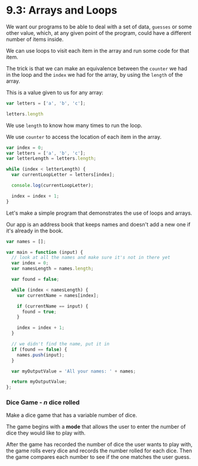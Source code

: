 # 9.3: Arrays and Loops

We want our programs to be able to deal with a set of data, `guesses` or some other value, which, at any given point of the program, could have a different number of items inside.

We can use loops to visit each item in the array and run some code for that item.

The trick is that we can make an equivalence between the `counter` we had in the loop and the `index` we had for the array, by using the `length` of the array.

This is a value given to us for any array:

```javascript
var letters = ['a', 'b', 'c'];
```

```javascript
letters.length
```

We use `length` to know how many times to run the loop.

We use `counter` to access the location of each item in the array.

```javascript
var index = 0;
var letters = ['a', 'b', 'c'];
var letterLength = letters.length;

while (index < letterLength) {
  var currentLoopLetter = letters[index];

  console.log(currentLoopLetter);

  index = index + 1;
}
```

Let's make a simple program that demonstrates the use of loops and arrays.

Our app is an address book that keeps names and doesn't add a new one if it's already in the book.

```javascript
var names = [];

var main = function (input) {
  // look at all the names and make sure it's not in there yet
  var index = 0;
  var namesLength = names.length;

  var found = false;

  while (index < namesLength) {
    var currentName = names[index];

    if (currentName == input) {
      found = true;
    }

    index = index + 1;
  }

  // we didn't find the name, put it in
  if (found == false) {
    names.push(input);
  }

  var myOutputValue = 'All your names: ' + names;

  return myOutputValue;
};
```

### Dice Game - _n_ dice rolled

Make a dice game that has a variable number of dice.

The game begins with a **mode** that allows the user to enter the number of dice they would like to play with.

After the game has recorded the number of dice the user wants to play with, the game rolls every dice and records the number rolled for each dice. Then the game compares each number to see if the one matches the user guess. 

